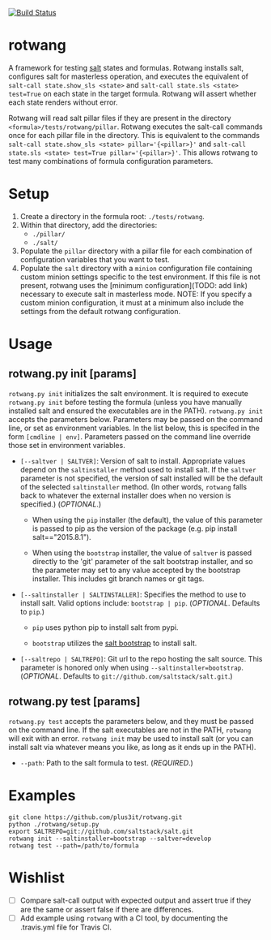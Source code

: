 [![Build Status](https://travis-ci.org/plus3it/rotwang.svg)](https://travis-ci.org/plus3it/rotwang)

# rotwang
A framework for testing [salt](http://saltstack.com/) states and formulas.
Rotwang installs salt, configures salt for masterless operation, and executes
the equivalent of `salt-call state.show_sls <state>` and `salt-call state.sls
<state> test=True` on each state in the target formula. Rotwang will assert
whether each state renders without error.

Rotwang will read salt pillar files if they are present in the directory
`<formula>/tests/rotwang/pillar`. Rotwang executes the salt-call commands once
for each pillar file in the directory. This is equivalent to the commands
`salt-call state.show_sls <state> pillar='{<pillar>}'` and `salt-call
state.sls <state> test=True pillar='{<pillar>}'`. This allows rotwang to test
many combinations of formula configuration parameters.

# Setup

1. Create a directory in the formula root: `./tests/rotwang`.
2. Within that directory, add the directories:
    - `./pillar/`
    - `./salt/`
3. Populate the `pillar` directory with a pillar file for each combination of
configuration variables that you want to test.
4. Populate the `salt` directory with a `minion` configuration file containing
custom minion settings specific to the test environment. If this file is not
present, rotwang uses the [minimum configuration](TODO: add link) necessary
to execute salt in masterless mode. NOTE: If you specify a custom minion
configuration, it must at a minimum also include the settings from the default
rotwang configuration.

# Usage

## rotwang.py init [params]

`rotwang.py init` initializes the salt environment. It is required to execute
`rotwang.py init` before testing the formula (unless you have manually
installed salt and ensured the executables are in the PATH). `rotwang.py init`
accepts the parameters below. Parameters may be passed on the command line, or
set as environment variables. In the list below, this is specifed in the form
`[cmdline | env]`. Parameters passed on the command line override those set in
environment variables.

- `[--saltver | SALTVER]`: Version of salt to install. Appropriate values
depend on the `saltinstaller` method used to install salt. If the `saltver`
parameter is not specified, the version of salt installed will be the default
of the selected `saltinstaller` method. (In other words, `rotwang` falls back
to whatever the external installer does when no version is specified.)
(*OPTIONAL*.)

    - When using the `pip` installer (the default), the value of this
    parameter is passed to pip as the version of the package (e.g. pip install
    salt=="2015.8.1").

    - When using the `bootstrap` installer, the value of `saltver` is passed
    directly to the 'git' parameter of the salt bootstrap installer, and so
    the parameter may set to any value accepted by the bootstrap installer.
    This includes git branch names or git tags.

- `[--saltinstaller | SALTINSTALLER]`: Specifies the method to use to install
salt. Valid options include: `bootstrap | pip`. (*OPTIONAL*. Defaults to
`pip`.)

    - `pip` uses python pip to install salt from pypi.

    - `bootstrap` utilizes the [salt bootstrap](
    https://github.com/saltstack/salt-bootstrap) to install salt.

- `[--saltrepo | SALTREPO]`: Git url to the repo hosting the salt source. This
parameter is honored only when using `--saltinstaller=bootstrap`. (*OPTIONAL*.
Defaults to `git://github.com/saltstack/salt.git`.)

## rotwang.py test [params]

`rotwang.py test` accepts the parameters below, and they must be passed on the
command line. If the salt executables are not in the PATH, `rotwang` will exit
with an error. `rotwang init` may be used to install salt (or you can install
salt via whatever means you like, as long as it ends up in the PATH).

- `--path`: Path to the salt formula to test. (*REQUIRED*.)

# Examples

```
git clone https://github.com/plus3it/rotwang.git
python ./rotwang/setup.py
export SALTREPO=git://github.com/saltstack/salt.git
rotwang init --saltinstaller=bootstrap --saltver=develop
rotwang test --path=/path/to/formula
```

# Wishlist

- [ ] Compare salt-call output with expected output and assert true if they
are the same or assert false if there are differences.
- [ ] Add example using `rotwang` with a CI tool, by documenting the
.travis.yml file for Travis CI.
